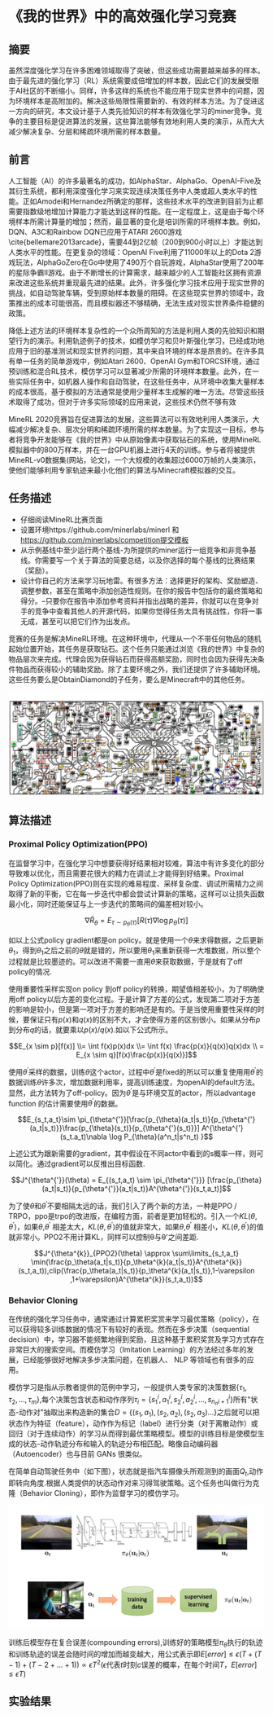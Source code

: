 # 《我的世界》中的高效强化学习竞赛

## 摘要

虽然深度强化学习在许多困难领域取得了突破，但这些成功需要越来越多的样本。由于最先进的强化学习（RL）系统需要成倍增加的样本数，因此它们的发展受限于AI社区的不断缩小。同样，许多这样的系统也不能应用于现实世界中的问题，因为环境样本是高附加的。解决这些局限性需要新的、有效的样本方法。为了促进这一方向的研究，本文设计基于人类先验知识的样本有效强化学习的miner竞争。竞争的主要目标是促进算法的发展，这些算法能够有效地利用人类的演示，从而大大减少解决复杂、分层和稀疏环境所需的样本数量。

## 前言

人工智能（AI）的许多最著名的成功，如AlphaStar、AlphaGo、OpenAI-Five及其衍生系统，都利用深度强化学习来实现连续决策任务中人类或超人类水平的性能。正如Amodei和Hernandez所确定的那样，这些技术水平的改进到目前为止都需要指数级地增加计算能力才能达到这样的性能。在一定程度上，这是由于每个环境样本所需计算量的增加；然而，最显著的变化是培训所需的环境样本数。例如，DQN、A3C和Rainbow DQN已应用于ATARI 2600游戏\cite{bellemare2013arcade}，需要44到2亿帧（200到900小时以上）才能达到人类水平的性能。在更复杂的领域：OpenAI Five利用了11000年以上的Dota 2游戏玩法，AlphaGoZero在Go中使用了490万个自玩游戏，AlphaStar使用了200年的星际争霸II游戏。由于不断增长的计算需求，越来越少的人工智能社区拥有资源来改进这些系统并重现最先进的结果。此外，许多强化学习技术应用于现实世界的挑战，如自动驾驶车辆，受到原始样本数量的阻碍。在这些现实世界的领域中，政策推出的成本可能很高，而且模拟器还不够精确，无法生成对现实世界条件稳健的政策。

降低上述方法的环境样本复杂性的一个众所周知的方法是利用人类的先验知识和期望行为的演示。利用轨迹例子的技术，如模仿学习和贝叶斯强化学习，已经成功地应用于旧的基准测试和现实世界的问题，其中来自环境的样本是昂贵的。在许多具有单一任务的简单游戏中，例如Atari 2600、OpenAI Gym和TORCS环境，通过预训练和混合RL技术，模仿学习可以显著减少所需的环境样本数量。此外，在一些实际任务中，如机器人操作和自动驾驶，在这些任务中，从环境中收集大量样本的成本很高，基于模拟的方法通常是使用少量样本生成解的唯一方法。尽管这些技术取得了成功，但对于许多实际领域的应用来说，这些技术仍然不够有效


MineRL 2020竞赛旨在促进算法的发展，这些算法可以有效地利用人类演示，大幅减少解决复杂、层次分明和稀疏环境所需的样本数量。为了实现这一目标，参与者将竞争开发能够在《我的世界》中从原始像素中获取钻石的系统，使用MineRL模拟器中的800万样本，并在一台GPU机器上进行4天的训练。参与者将被提供MineRL-v0数据集(网站，论文)，一个大规模的收集超过6000万帧的人类演示，使他们能够利用专家轨迹来最小化他们的算法与Minecraft模拟器的交互。

## 任务描述

* 仔细阅读MineRL比赛页面
* 设置环境https://github.com/minerlabs/minerl 和 https://github.com/minerlabs/competition提交模板
* 从示例基线中至少运行两个基线-为所提供的miner运行一组竞争和非竞争基线。你需要写一个关于算法的简要总结，以及你选择的每个基线的比赛结果（奖励）。
* 设计你自己的方法来学习玩地雷。有很多方法：选择更好的架构、奖励塑造、调整参数，甚至在策略中添加创造性规则。在你的报告中包括你的最终策略和得分。–只要你在报告中添加参考资料并指出战略的差异，你就可以在竞争对手的竞争中查看其他人的开源代码，如果你觉得任务太具有挑战性，你将一事无成，甚至可以把它们作为出发点。


竞赛的任务是解决MineRL环境。在这种环境中，代理从一个不带任何物品的随机起始位置开始，其任务是获取钻石。这个任务只能通过浏览《我的世界》中复杂的物品层次来完成。代理会因为获得钻石而获得高额奖励，同时也会因为获得先决条件物品而获得较小的辅助奖励。除了主要环境之外，我们还提供了许多辅助环境。这些任务要么是ObtainDiamond的子任务，要么是Minecraft中的其他任务。

![图1](figer/aa.png)

## 算法描述

### Proximal Policy Optimization(PPO)

在监督学习中，在强化学习中想要获得好结果相对较难，算法中有许多变化的部分导致难以优化，而且需要花很大的精力在调试上才能得到好结果。Proximal Policy Optimization(PPO)则在实现的难易程度、采样复杂度、调试所需精力之间取得了新的平衡，它在每一步迭代中都会尝试计算新的策略，这样可以让损失函数最小化，同时还能保证与上一步迭代的策略间的偏差相对较小。

$$\nabla \bar{R}_{\theta} = 
  E_{\tau \sim p_{\theta}(\tau)}
  [R(\tau)\nabla\log p_{\theta}(\tau)]$$

如以上公式policy gradient都是on policy。就是使用一个$\theta$来求得数据，之后更新$\theta_1$，得到$\theta_1$之后之前的$\theta$就是错的，所以要用$\theta_1$来重新获得一大堆数据，所以整个过程就是比较墨迹的。可以改进不需要一直用$\theta$来获取数据，于是就有了off policy的情况.

使用重要性采样实现on policy 到off policy的转换，期望值相差较小，为了明确使用off policy以后方差的变化过程。于是计算了方差的公式，发现第二项对于方差的影响是较小，但是第一项对于方差的影响还是有的。于是当使用重要性采样的时候，要保证只有$p(x)$和$q(x)$的区别不大，才会使得方差的区别很小。如果从分布$p$到分布$q$的话，就要乘以$p(x)$/$q(x)$.如以下公式所示。

$$E_{x \sim p}[f(x)] \\=  \int f(x)p(x)dx \\= \int f(x) \frac{p(x)}{q(x)}q(x)dx \\ =   E_{x \sim q}[f(x)\frac{p(x)}{q(x)}]$$

使用$\theta^{'}$采样的数据，训练$\theta$这个actor，过程中$\theta^{'}$是fixed的所以可以重复使用用$\theta^{'}$的数据训练$\theta$许多次，增加数据利用率，提高训练速度，为openAI的default方法。显然，此方法转为了off-policy。因为$\theta^{'}$是与环境交互的actor，所以advantage function 的估计需要使用$\theta^{'}$的数据。

$$E_{s_t,a_t}\sim \pi_{\theta^{'}}[\frac{p_{\theta}(a_t|s_t)}{p_{\theta^{'}(a_t|s_t)}}\frac{p_{\theta}(s_t)}{p_{\theta^{'}(s_t)}}] A^{\theta^{'}(s_t.a_t)\nabla \log P_{\theta}(a^n_t|s^n_t) }$$

上述公式为跟新需要的gradient，其中假设在不同actor中看到的s概率一样，则可以简化。通过gradient可以反推出目标函数.

$$J^{\theta^{'}}(\theta) = E_{(s_t,a_t) \sim \pi_{\theta^{'}}} [\frac{p_{\theta}(a_t|s_t)}{p_{\theta^{'}}(a_t|s_t)}A^{\theta^{'}}(s_t,a_t)]$$

为了使$\theta$和$\theta^{'}$不要相隔太远的话，我们引入了两个新的方法，一种是PPO / TRPO，ppo是trpo的改进版，在编程方面，前者是更加轻松的。引入一个$KL(\theta,\theta^{'} )$，如果$\theta$,$\theta^{'}$ 相差太大，$KL(\theta,\theta^{'} )$的值就非常大，如果$\theta$,$\theta^{'}$ 相差小，$KL(\theta,\theta^{'} )$的值就非常小。PPO2不用计算KL，同样可以控制θ与θ'之间差距.

$$J^{\theta^{k}}_{PPO2}(\theta) \approx \sum\limits_{s_t,a_t} 
\min(\frac{p_\theta(a_t|s_t)}{p_\theta^{k}(a_t|s_t)}A^{\theta^{k}}(s_t,a_t)),clip(\frac{p_\theta(a_t|s_t)}{p_\theta^{k}(a_t|s_t)},1-\varepsilon ,1+\varepsilon)A^{\theta^{k}}(s_t,a_t))$$

### Behavior Cloning 

在传统的强化学习任务中，通常通过计算累积奖赏来学习最优策略（policy），在可以获得较多训练数据的情况下有较好的表现。然而在多步决策（sequential decision）中，学习器不能频繁地得到奖励，且这种基于累积奖赏及学习方式存在非常巨大的搜索空间。而模仿学习（Imitation Learning）的方法经过多年的发展，已经能够很好地解决多步决策问题，在机器人、 NLP 等领域也有很多的应用。

模仿学习是指从示教者提供的范例中学习，一般提供人类专家的决策数据$\{\tau_1,\tau_2,\dots,\tau_m\}$,每个决策包含状态和动作序列$\tau_i= \{s^i_1,a^i_1,s^i_2,a^i_2,\dots,s^i_{n_n i+1}\}$所有"状态-动作对"抽取出来构造新的集合$D=\{(s_1,a_1),(s_2,a_2),(s_2,a_3)\dots\}$之后就可以把状态作为特征（feature），动作作为标记（label）进行分类（对于离散动作）或回归（对于连续动作）的学习从而得到最优策略模型。模型的训练目标是使模型生成的状态-动作轨迹分布和输入的轨迹分布相匹配。略像自动编码器（Autoencoder）也与目前 GANs 很类似。

在简单自动驾驶任务中（如下图），状态就是指汽车摄像头所观测到的画面$Q_t$,动作即转向角度.根据人类提供的状态动作对来习得驾驶策略。这个任务也叫做行为克隆（Behavior Cloning），即作为监督学习的模仿学习。

![图2](figer/a1.png)

训练后模型存在复合误差(compounding errors),训练好的策略模型$\pi_\theta$执行的轨迹和训练轨迹的误差会随时间的增加而越变越大，用公式表示即$E[error]\le\epsilon(T+(T-1)+(T-2+\dots+1))\propto\epsilon T^2$($\epsilon$代表$t$时刻$c$误差的概率，在每个时间$T$，$E[error]\le \epsilon T$)

## 实验结果



